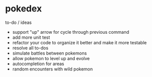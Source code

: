 # pokedex

to-do / ideas 
- support "up" arrow for cycle through previous command
- add more unit test
- refactor your code to organize it better and make it more testable
- resolve all to-dos
- simulate battles between pokemons
- allow pokemon to level up and evolve
- autocompletion for areas
- random encounters with wild pokemon
